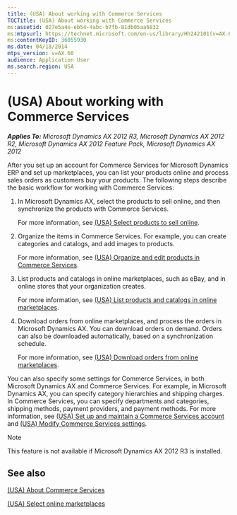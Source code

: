 ```yaml
---
title: (USA) About working with Commerce Services
TOCTitle: (USA) About working with Commerce Services
ms:assetid: 027e5a4e-eb54-4abc-b7fb-81db05aa6832
ms:mtpsurl: https://technet.microsoft.com/en-us/library/Hh242101(v=AX.60)
ms:contentKeyID: 36055930
ms.date: 04/18/2014
mtps_version: v=AX.60
audience: Application User
ms.search.region: USA
---
```


# (USA) About working with Commerce Services 


_**Applies To:** Microsoft Dynamics AX 2012 R3, Microsoft Dynamics AX 2012 R2, Microsoft Dynamics AX 2012 Feature Pack, Microsoft Dynamics AX 2012_

After you set up an account for Commerce Services for Microsoft Dynamics ERP and set up marketplaces, you can list your products online and process sales orders as customers buy your products. The following steps describe the basic workflow for working with Commerce Services:

1.  In Microsoft Dynamics AX, select the products to sell online, and then synchronize the products with Commerce Services.
    
    For more information, see [(USA) Select products to sell online](usa-select-products-to-sell-online.md).

2.  Organize the items in Commerce Services. For example, you can create categories and catalogs, and add images to products.
    
    For more information, see [(USA) Organize and edit products in Commerce Services](usa-organize-and-edit-products-in-commerce-services.md).

3.  List products and catalogs in online marketplaces, such as eBay, and in online stores that your organization creates.
    
    For more information, see [(USA) List products and catalogs in online marketplaces](usa-list-products-and-catalogs-in-online-marketplaces.md).

4.  Download orders from online marketplaces, and process the orders in Microsoft Dynamics AX. You can download orders on demand. Orders can also be downloaded automatically, based on a synchronization schedule.
    
    For more information, see [(USA) Download orders from online marketplaces](usa-download-orders-from-online-marketplaces.md).

You can also specify some settings for Commerce Services, in both Microsoft Dynamics AX and Commerce Services. For example, in Microsoft Dynamics AX, you can specify category hierarchies and shipping charges. In Commerce Services, you can specify departments and categories, shipping methods, payment providers, and payment methods. For more information, see [(USA) Set up and maintain a Commerce Services account](usa-set-up-and-maintain-a-commerce-services-account.md) and [(USA) Modify Commerce Services settings](usa-modify-commerce-services-settings.md).


> [!NOTE]
> <P>This feature is not available if Microsoft Dynamics AX 2012 R3 is installed.</P>



## See also

[(USA) About Commerce Services](usa-about-commerce-services.md)

[(USA) Select online marketplaces](usa-select-online-marketplaces.md)

  


